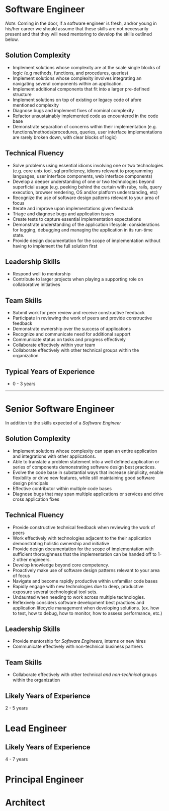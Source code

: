 

# Software Engineer

*Note*:  Coming in the door, if a software engineer is fresh,
and/or young in his/her career we should assume that these skills are
not necessarily present and that they will need mentoring to develop
the skills outlined below.

## Solution Complexity
* Implement solutions whose complexity are at the scale single blocks of logic (e.g methods, functions, and procedures, queries)
* Implement solutions whose complexity involves integrating an navigating several components within an application.
* Implement additional components that fit into a larger pre-defined structure
* Implement solutions on top of existing or legacy code of afore mentioned complexity
*  Diagnose bugs and implement fixes of nominal complexity
*  Refactor unsustainably implemented code as encountered in the code base
* Demonstrate separation of concerns within their implementation (e.g. functions/methods/procedures, queries, user interface implementations are rarely broken down, with clear blocks of logic)

## Technical Fluency
* Solve problems using essential idioms involving one or two technologies (e.g. core unix tool, sql proficiency, idioms relevant to programming languages, user interface components, web interface components)
* Develop a deeper understanding of one or two technologies beyond superficial usage (e.g. peeking behind the curtain with ruby, rails, query execution, browser rendering, OS and/or platform understanding, etc)
* Recognize the use of software design patterns relevant to your area of focus 
* Iterate and improve upon implementations given feedback
* Triage and diagnose bugs and application issues
* Create tests to capture essential implementation expectations
* Demonstrate understanding of the application lifecycle: considerations for logging, debugging and managing the application in its run-time state.
* Provide design documentation for the scope of implementation without having to implement the full solution first

## Leadership Skills
* Respond well to mentorship
* Contribute to larger projects when playing a supporting role on collaborative initiatives

## Team Skills
* Submit work for peer review and receive constructive feedback
* Participate in reviewing the work of peers and provide constructive feedback
* Demonstrate ownership over the success of applications
* Recognize and communicate need for additional support
* Communicate status on tasks and progress effectively
* Collaborate effectively within your team
* Collaborate effectively with other technical groups within the organization

## Typical Years of Experience ##

* 0 - 3 years

--------
# Senior Software Engineer #
In addition to the skills expected of a _Software Engineer_ 

## Solution Complexity
* Implement solutions whose complexity can span an entire application and integrations with other applications.
* Able to translate a problem statement into a well defined application or series of components demonstrating software design best practices.
* Evolve the code base in substantial ways that increase simplicity, enable flexibility or drive new features, while still maintaining good software design principals
* Effective contributor within multiple code bases
* Diagnose bugs that may span multiple applications or services and drive cross application fixes

## Technical Fluency
* Provide constructive technical feedback when reviewing the work of peers 
* Work effectively with technologies adjacent to the their application demonstrating holistic ownership and initiative
* Provide design documentation for the scope of implementation with sufficient thoroughness that the implementation can be handed off to 1-2 other engineers.
* Develop knowledge beyond core competency.
* Proactively make use of software design patterns relevant to your area of focus 
* Navigate and become rapidly productive within unfamiliar code bases
* Rapidly engage with new technologies due to deep, productive exposure several technological tool sets.
* Undaunted when needing to work across multiple technologies.
* Reflexively considers software development best practices and application lifecycle management when developing solutions. (ex. how to test, how to debug, how to monitor, how to assess performance, etc.) 

## Leadership Skills
* Provide mentorship for _Software Engineers_, interns or new hires
* Communicate effectively with non-technical business partners

## Team Skills
* Collaborate effectively with other technical _and non-technical_ groups within the organization

## Likely Years of Experience
2 - 5 years

# Lead Engineer

## Likely Years of Experience
4 - 7 years

# Principal Engineer

# Architect
